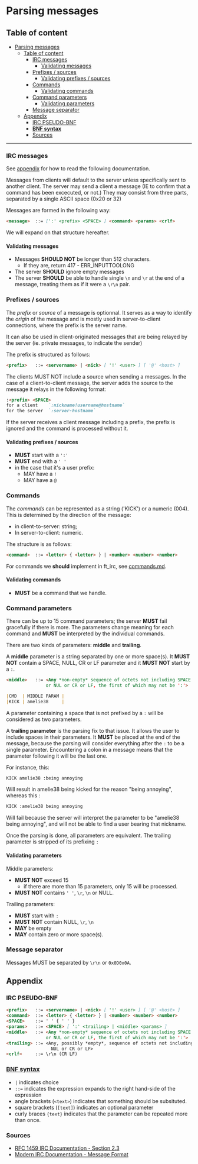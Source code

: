 # Parsing messages

## Table of content

- [Parsing messages](#parsing-messages)
  - [Table of content](#table-of-content)
    - [IRC messages](#irc-messages)
      - [Validating messages](#validating-messages)
    - [Prefixes / sources](#prefixes--sources)
      - [Validating prefixes / sources](#validating-prefixes--sources)
    - [Commands](#commands)
      - [Validating commands](#validating-commands)
    - [Command parameters](#command-parameters)
      - [Validating parameters](#validating-parameters)
    - [Message separator](#message-separator)
  - [Appendix](#appendix)
    - [IRC PSEUDO-BNF](#irc-pseudo-bnf)
    - [**BNF syntax**](#bnf-syntax)
    - [Sources](#sources)

---

### IRC messages

See [appendix](#bnf-syntax) for how to read the following documentation.

Messages from clients will default to the server unless specifically sent to another client.
The server may send a client a message (IE to confirm that a command has been excecuted, or not.)
They may consist from three parts, separated by a single ASCII space (0x20 or 32)

Messages are formed in the following way:

```markdown
<message>  ::= [':' <prefix> <SPACE> ] <command> <params> <crlf>
```

We will expand on that structure hereafter.

#### Validating messages

- Messages **SHOULD NOT** be longer than 512 characters.
  - If they are, return 417 - ERR_INPUTTOOLONG
- The server **SHOULD** ignore empty messages
- The server **SHOULD** be able to handle single `\n` and `\r` at the end of a message, treating them as if it were a `\r\n` pair.

### Prefixes / sources

The _prefix_ or _source_ of a message is optionnal. It serves as a way to identify the _origin_ of the message and is mostly used in server-to-client connections, where the prefix is the server name.

It can also be used in client-originated messages that are being relayed by the server (ie. private messages, to indicate the sender)

The prefix is structured as follows:

```markdown
<prefix>   ::= <servername> | <nick> [ '!' <user> ] [ '@' <host> ]
```

The clients MUST NOT include a source when sending a messages. In the case of a client-to-client message, the server adds the source to the message it relays in the following format:

```markdown
:<prefix> <SPACE>
for a client    `:nickname!username@hostname`
for the server  `:server-hostname`
```

If the server receives a client message including a prefix, the prefix is ignored and the command is processed without it.

#### Validating prefixes / sources

- **MUST** start with a `':'`
- **MUST** end with a `' '`
- in the case that it's a user prefix:
  - MAY have a `!`
  - MAY have a `@`

### Commands

The _commands_ can be represented as a string ('KICK') or a numeric (004). This is determined by the direction of the message:

- in client-to-server: string;
- In server-to-client: numeric.

The structure is as follows:

```markdown
<command>  ::= <letter> { <letter> } | <number> <number> <number>
```

For commands we **should** implement in ft_irc, see [commands.md](commands.md).

#### Validating commands

- **MUST** be a command that we handle.

### Command parameters

There can be up to 15 command parameters; the server **MUST** fail gracefully if there is more.
The parameters change meaning for each command and **MUST** be interpreted by the individual commands.

There are two kinds of parameters: **middle** and **trailing**.

A **middle** parameter is a string separated by one or more space(s).
It **MUST NOT** contain a SPACE, NULL, CR or LF parameter and it **MUST NOT** start by a `:`.

```markdown
<middle>   ::= <Any *non-empty* sequence of octets not including SPACE
               or NUL or CR or LF, the first of which may not be ':'>

|CMD  | MIDDLE PARAM |
|KICK | amelie38     |
```

A parameter containing a space that is not prefixed by a `:` will be considered as two parameters.

A **trailing parameter** is the parsing fix to that issue. It allows the user to include spaces in their parameters. It **MUST** be placed at the end of the message, because the parsing will consider everything after the `:` to be a single parameter.
Encountering a colon in a message means that the parameter following it will be the last one.

For instance, this:

```markdown
KICK amelie38 :being annoying
```

Will result in amelie38 being kicked for the reason "being annoying", whereas this :

```markdown
KICK :amelie38 being annoying
```

Will fail because the server will interpret the parameter to be "amelie38 being annoying", and will not be able to find a user bearing that nickname.

Once the parsing is done, all parameters are equivalent. The trailing parameter is stripped of its prefixing `:`

#### Validating parameters

Middle parameters:

- **MUST NOT** exceed 15
  - if there are more than 15 parameters, only 15 will be processed.
- **MUST NOT** contains `' '`, `\r`, `\n` or NULL.

Trailing parameters:

- **MUST** start with `:`
- **MUST NOT** contain NULL, `\r`, `\n`
- **MAY** be empty
- **MAY** contain zero or more space(s).

### Message separator

Messages MUST be separated by `\r\n` or `0x0D0x0A`.

## Appendix

### IRC PSEUDO-BNF

```markdown
<prefix>   ::= <servername> | <nick> [ '!' <user> ] [ '@' <host> ]
<command>  ::= <letter> { <letter> } | <number> <number> <number>
<SPACE>    ::= ' ' { ' ' }
<params>   ::= <SPACE> [ ':' <trailing> | <middle> <params> ]
<middle>   ::= <Any *non-empty* sequence of octets not including SPACE
               or NUL or CR or LF, the first of which may not be ':'>
<trailing> ::= <Any, possibly *empty*, sequence of octets not including
                 NUL or CR or LF>
<crlf>     ::= \r\n (CR LF)
```

### [**BNF syntax**][def]

- `|` indicates choice
- `::=` indicates the expression expands to the right hand-side of the expression
- angle brackets (`<text>`) indicates that something should be subsituted.
- square brackets (`[text]`) indicates an optional parameter
- curly braces `{text}` indicates that the parameter can be repeated more than once.

### Sources

- [RFC 1459 IRC Documentation - Section 2.3](https://www.rfc-editor.org/rfc/rfc1459#section-2.3)
- [Modern IRC Documentation - Message Format](https://modern.ircdocs.horse/#message-format)

[def]: https://www.geeksforgeeks.org/bnf-notation-in-compiler-design/

